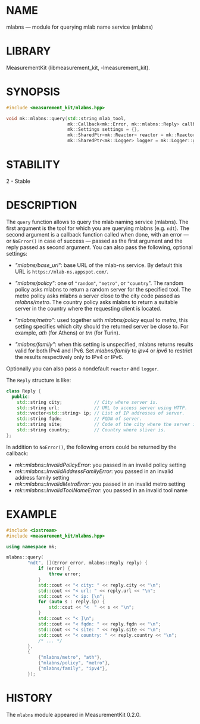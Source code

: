 # NAME
mlabns &mdash; module for querying mlab name service (mlabns)

# LIBRARY
MeasurementKit (libmeasurement_kit, -lmeasurement_kit).

# SYNOPSIS
```C++
#include <measurement_kit/mlabns.hpp>

void mk::mlabns::query(std::string mlab_tool,
                       mk::Callback<mk::Error, mk::mlabns::Reply> callback,
                       mk::Settings settings = {},
                       mk::SharedPtr<mk::Reactor> reactor = mk::Reactor::global(),
                       mk::SharedPtr<mk::Logger> logger = mk::Logger::global());
```

# STABILITY

2 - Stable

# DESCRIPTION

The `query` function allows to query the mlab naming service (mlabns). The first argument
is the tool for which you are querying mlabns (e.g. `ndt`). The second argument is a callback
function called when done, with an error &mdash; or `NoError()` in case of success &mdash;
passed as the first argument and the reply passed as second argument. You can also pass
the following, optional settings:

- *"mlabns/base_url"*: base URL of the mlab-ns service. By default this URL is `https://mlab-ns.appspot.com/`.

- *"mlabns/policy"*: one of `"random"`, `"metro"`, or `"country`". The random policy asks mlabns
  to return a random server for the specified tool. The metro policy asks mlabns a server close to
  the city code passed as *mlabns/metro*. The country policy asks mlabns to return a suitable server
  in the country where the requesting client is located.

- *"mlabns/metro"*: used together with *mlabns/policy* equal to *metro*, this setting specifies
  which city should the returned server be close to. For example, *ath* (for Athens) or *trn* (for
  Turin).

- *"mlabns/family"*: when this setting is unspecified, mlabns returns results valid for both IPv4
  and IPv6. Set *mlabns/family* to *ipv4* or *ipv6* to restrict the results respectively only
  to IPv4 or IPv6.

Optionally you can also pass a nondefault `reactor` and `logger`.

The `Reply` structure is like:

```C++
class Reply {
  public:
    std::string city;            // City where server is.
    std::string url;             // URL to access server using HTTP.
    std::vector<std::string> ip; // List of IP addresses of server.
    std::string fqdn;            // FQDN of server.
    std::string site;            // Code of the city where the server is (e.g. `ath`).
    std::string country;         // Country where sliver is.
};
```

In addition to `NoError()`, the following errors could be returned by the callback:

- *mk::mlabns::InvalidPolicyError*: you passed in an invalid policy setting
- *mk::mlabns::InvalidAddressFamilyError*: you passed in an invalid address family setting
- *mk::mlabns::InvalidMetroError*: you passed in an invalid metro setting
- *mk::mlabns::InvalidToolNameError*: you passed in an invalid tool name

# EXAMPLE

```C++
#include <iostream>
#include <measurement_kit/mlabns.hpp>

using namespace mk;

mlabns::query(
        "ndt", [](Error error, mlabns::Reply reply) {
            if (error) {
                throw error;
            }
            std::cout << "< city: " << reply.city << "\n";
            std::cout << "< url: " << reply.url << "\n";
            std::cout << "< ip: [\n";
            for (auto s : reply.ip) {
                std::cout << "<  " << s << "\n";
            }
            std::cout << "< ]\n";
            std::cout << "< fqdn: " << reply.fqdn << "\n";
            std::cout << "< site: " << reply.site << "\n";
            std::cout << "< country: " << reply.country << "\n";
            /* ... */
        },
        {
            {"mlabns/metro", "ath"},
            {"mlabns/policy", "metro"},
            {"mlabns/family", "ipv4"},
        });
```

# HISTORY

The `mlabns` module appeared in MeasurementKit 0.2.0.
